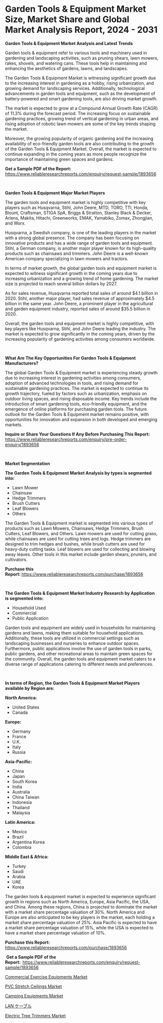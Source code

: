 <p><h1>Garden Tools & Equipment Market Size, Market Share and Global Market Analysis Report, 2024 - 2031</h1></p><p><strong>Garden Tools & Equipment Market Analysis and Latest Trends</strong></p>
<p><p>Garden tools & equipment refer to various tools and machinery used in gardening and landscaping activities, such as pruning shears, lawn mowers, rakes, shovels, and watering cans. These tools help in maintaining and enhancing the aesthetics of gardens, lawns, and landscapes.</p><p>The Garden Tools & Equipment Market is witnessing significant growth due to the increasing interest in gardening as a hobby, rising urbanization, and growing demand for landscaping services. Additionally, technological advancements in garden tools and equipment, such as the development of battery-powered and smart gardening tools, are also driving market growth.</p><p>The market is expected to grow at a Compound Annual Growth Rate (CAGR) of 11.3% during the forecast period. The increasing focus on sustainable gardening practices, growing trend of vertical gardening in urban areas, and rising adoption of robotic lawn mowers are some of the key trends shaping the market.</p><p>Moreover, the growing popularity of organic gardening and the increasing availability of eco-friendly garden tools are also contributing to the growth of the Garden Tools & Equipment Market. Overall, the market is expected to continue expanding in the coming years as more people recognize the importance of maintaining green spaces and gardens.</p></p>
<p><strong>Get a Sample PDF of the Report:&nbsp;</strong> <a href="https://www.reliableresearchreports.com/enquiry/request-sample/1893656">https://www.reliableresearchreports.com/enquiry/request-sample/1893656</a></p>
<p>&nbsp;</p>
<p><strong>Garden Tools & Equipment Major Market Players</strong></p>
<p><p>The garden tools and equipment market is highly competitive with key players such as Husqvarna, Stihl, John Deere, MTD, TORO, TTI, Honda, Blount, Craftsman, STIGA SpA, Briggs & Stratton, Stanley Black & Decker, Ariens, Makita, Hitachi, Greenworks, EMAK, Yamabiko, Zomax, Zhongjian, and Worx.</p><p>Husqvarna, a Swedish company, is one of the leading players in the market with a strong global presence. The company has been focusing on innovative products and has a wide range of garden tools and equipment. Stihl, a German company, is another major player known for its high-quality products such as chainsaws and trimmers. John Deere is a well-known American company specializing in lawn mowers and tractors.</p><p>In terms of market growth, the global garden tools and equipment market is expected to witness significant growth in the coming years due to increasing urbanization and a growing trend of home gardening. The market size is projected to reach several billion dollars by 2027.</p><p>As for sales revenue, Husqvarna reported total sales of around $4.1 billion in 2020. Stihl, another major player, had sales revenue of approximately $4.5 billion in the same year. John Deere, a prominent player in the agricultural and garden equipment industry, reported sales of around $35.5 billion in 2020.</p><p>Overall, the garden tools and equipment market is highly competitive, with key players like Husqvarna, Stihl, and John Deere leading the industry. The market is expected to grow significantly in the coming years, driven by the increasing popularity of gardening activities among consumers worldwide.</p></p>
<p>&nbsp;</p>
<p><strong>What Are The Key Opportunities For Garden Tools & Equipment Manufacturers?</strong></p>
<p><p>The global Garden Tools & Equipment market is experiencing steady growth due to increasing interest in gardening activities among consumers, adoption of advanced technologies in tools, and rising demand for sustainable gardening practices. The market is expected to continue its growth trajectory, fueled by factors such as urbanization, emphasis on outdoor living spaces, and rising disposable income. Key trends include the introduction of smart gardening tools, eco-friendly equipment, and the emergence of online platforms for purchasing garden tools. The future outlook for the Garden Tools & Equipment market remains positive, with opportunities for innovation and expansion in both developed and emerging markets.</p></p>
<p><strong>Inquire or Share Your Questions If Any Before Purchasing This Report:</strong> <a href="https://www.reliableresearchreports.com/enquiry/pre-order-enquiry/1893656">https://www.reliableresearchreports.com/enquiry/pre-order-enquiry/1893656</a></p>
<p>&nbsp;</p>
<p><strong>Market Segmentation</strong></p>
<p><strong>The Garden Tools & Equipment Market Analysis by types is segmented into:</strong></p>
<p><ul><li>Lawn Mower</li><li>Chainsaw</li><li>Hedge Trimmers</li><li>Brush Cutters</li><li>Leaf Blowers</li><li>Others</li></ul></p>
<p><p>The Garden Tools & Equipment market is segmented into various types of products such as Lawn Mowers, Chainsaws, Hedge Trimmers, Brush Cutters, Leaf Blowers, and Others. Lawn mowers are used for cutting grass, while chainsaws are used for cutting trees and logs. Hedge trimmers are designed to trim hedges and bushes, while brush cutters are used for heavy-duty cutting tasks. Leaf blowers are used for collecting and blowing away leaves. Other tools in this market include garden shears, pruners, and cultivators.</p></p>
<p><strong>Purchase this Report:&nbsp;</strong><a href="https://www.reliableresearchreports.com/purchase/1893656">https://www.reliableresearchreports.com/purchase/1893656</a></p>
<p>&nbsp;</p>
<p><strong>The Garden Tools & Equipment Market Industry Research by Application is segmented into:</strong></p>
<p><ul><li>Household Used</li><li>Commercial</li><li>Public Application</li></ul></p>
<p><p>Garden tools and equipment are widely used in households for maintaining gardens and lawns, making them suitable for household applications. Additionally, these tools are utilized in commercial settings such as landscaping businesses and nurseries to enhance outdoor spaces. Furthermore, public applications involve the use of garden tools in parks, public gardens, and other recreational areas to maintain green spaces for the community. Overall, the garden tools and equipment market caters to a diverse range of applications catering to different needs and preferences.</p></p>
<p>&nbsp;</p>
<p><strong>In terms of Region, the Garden Tools & Equipment Market Players available by Region are:</strong></p>
<p>
    <p> <strong> North America: </strong>
        <ul>
            <li>United States</li>
            <li>Canada</li>
        </ul>
        </p> 
    <p> <strong> Europe: </strong>
        <ul>
            <li>Germany</li>
            <li>France</li>
            <li>U.K.</li>
            <li>Italy</li>
            <li>Russia</li>
        </ul>
        </p> 
    <p> <strong> Asia-Pacific: </strong>
        <ul>
            <li>China</li>
            <li>Japan</li>
            <li>South Korea</li>
            <li>India</li>
            <li>Australia</li>
            <li>China Taiwan</li>
            <li>Indonesia</li>
            <li>Thailand</li>
            <li>Malaysia</li>
        </ul>
        </p> 
    <p> <strong> Latin America: </strong>
        <ul>
            <li>Mexico</li>
            <li>Brazil</li>
            <li>Argentina Korea</li>
            <li>Colombia</li>
        </ul>
        </p> 
    <p> <strong> Middle East & Africa: </strong>
        <ul>
            <li>Turkey</li>
            <li>Saudi</li>
            <li>Arabia</li>
            <li>UAE</li>
            <li>Korea</li>
        </ul>
    </p>
    </p>
<p><p>The garden tools & equipment market is expected to experience significant growth in regions such as North America, Europe, Asia Pacific, the USA, and China. Among these regions, China is projected to dominate the market with a market share percentage valuation of 30%. North America and Europe are also anticipated to be key players in the market, each holding a market share percentage valuation of 25%. Asia Pacific is expected to have a market share percentage valuation of 15%, while the USA is expected to have a market share percentage valuation of 10%.</p></p>
<p><strong>Purchase this Report: </strong><a href="https://www.reliableresearchreports.com/purchase/1893656">https://www.reliableresearchreports.com/purchase/1893656</a></p>
<p>&nbsp;<strong>Get a Sample PDF of the Report:&nbsp;&nbsp;</strong><a href="https://www.reliableresearchreports.com/enquiry/request-sample/1893656">https://www.reliableresearchreports.com/enquiry/request-sample/1893656</a></p>
<p><strong></strong></p>
<p><p><a href="https://issuu.com/reportprime-2/docs/commercial-exercise-equipments-market-size-2030.pp">Commercial Exercise Equipments Market</a></p><p><a href="https://github.com/dimitrishawkinswaynenp91rgz/Market-Research-Report-List-1/blob/main/pvc-stretch-ceilings-market.md">PVC Stretch Ceilings Market</a></p><p><a href="https://issuu.com/reportprime-2/docs/camping-equipments-market-size-2030.pptx">Camping Equipments Market</a></p><p><a href="https://github.com/avbqbctihcbe2/Market-Research-Report-List-1/blob/main/96044566587.md">LAN ケーブル</a></p><p><a href="https://github.com/danielneavesallisons03mba/Market-Research-Report-List-1/blob/main/electric-tree-trimmers-market.md">Electric Tree Trimmers Market</a></p></p>